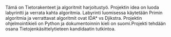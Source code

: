 
Tämä on Tietorakenteet ja algoritmit harjoitustyö. Projektin idea on luoda labyrintti ja verrata kahta algoritmia.
Labyrinti luomisessa käytetään Primin algoritmia ja verrattavat algoritmit ovat IDA* vs Djikstra.
Projektin ohjelmointikieli on Python ja dokumentoinnin kieli on suomi.Projekti tehdään osana Tietojenkäsittelytieteen kandidaatin tutkintoa.
   
